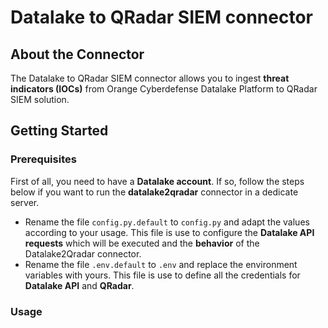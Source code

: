 # Datalake to QRadar SIEM connector

## About the Connector

The Datalake to QRadar SIEM connector allows you to ingest **threat indicators (IOCs)** from Orange Cyberdefense Datalake Platform to QRadar SIEM solution.

## Getting Started

### Prerequisites

First of all, you need to have a **Datalake account**. If so, follow the steps below if you want to run the **datalake2qradar** connector in a dedicate server.

* Rename the file `config.py.default` to `config.py` and adapt the values according to your usage. This file is use to configure the **Datalake API requests** which will be executed and the **behavior** of the Datalake2Qradar connector.
* Rename the file `.env.default` to `.env` and replace the environment variables with yours. This file is use to define all the credentials for **Datalake API** and **QRadar**.

### Usage